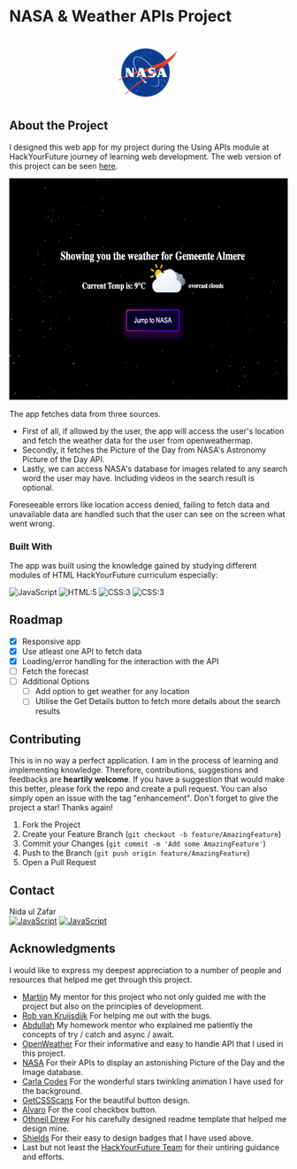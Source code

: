 # NASA & Weather APIs Project

<!-- PROJECT LOGO -->
<br />
<div align="center">
  <a href="https://github.com/othneildrew/Best-README-Template">
    <img src="images/NASA_logo.svg.png" alt="Logo" width="120" height="100">
  </a>
  </div>

## About the Project
I designed this web app for my project during the Using APIs module at HackYourFuture journey of learning web development. 
The web version of this project can be seen [here](https://nidaulzafar.github.io/api-project/).

<div align="center">
<img src="images/WelcomeScreen.png" width="600" height="400" alt="WelcomeScreen">
</div>


The app fetches data from three sources.
* First of all, if allowed by the user, the app will access the user's location and fetch the weather data for the user from openweathermap. 
* Secondly, it fetches the Picture of the Day from NASA's Astronomy Picture of the Day API. 
* Lastly, we can access NASA's database for images related to any search word the user may have. Including videos in the search result is optional.

Foreseeable errors like location access denied, failing to fetch data and unavailable data are handled such that the user can see on the screen what went wrong.


### Built With

The app was built using the knowledge gained by studying different modules of HTML HackYourFuture curriculum especially:

 <img src="https://img.shields.io/badge/-Javascript-000000?logo=javascript" height="30" alt="JavaScript"> 
 <img src="https://img.shields.io/badge/-HTML:5-750000?logo=html5" height="30" alt="HTML:5"> 
 <img src="https://img.shields.io/badge/-CSS-4c9ee8?logo=css3" height="30" alt="CSS:3">
 <img src="https://img.shields.io/badge/-visual%20Studio%20Code-0cc0e7?logo=visual-studio" height="30" alt="CSS:3">

## Roadmap

- [x] Responsive app
- [x] Use atleast one API to fetch data
- [x] Loading/error handling for the interaction with the API
- [ ] Fetch the forecast
- [ ] Additional Options
    - [ ] Add option to get weather for any location
    - [ ] Utilise the Get Details button to fetch more details about the search results

## Contributing

This is in no way a perfect application. I am in the process of learning and implementing knowledge. Therefore, contributions, suggestions and feedbacks are **heartily welcome**. If you have a suggestion that would make this better, please fork the repo and create a pull request. You can also simply open an issue with the tag "enhancement".
Don't forget to give the project a star! Thanks again!

1. Fork the Project
2. Create your Feature Branch (`git checkout -b feature/AmazingFeature`)
3. Commit your Changes (`git commit -m 'Add some AmazingFeature'`)
4. Push to the Branch (`git push origin feature/AmazingFeature`)
5. Open a Pull Request

## Contact

Nida ul Zafar <br>
[<img src="https://img.shields.io/badge/-instagram-1282e8?logo=instagram" height="30" alt="JavaScript">](https://instagram.com/ahmadhunny) 
[<img src="https://img.shields.io/badge/-Gmail-1282e8?logo=gmail" height="30" alt="JavaScript">](mailto:nidaulzafar@gmail.com)


## Acknowledgments

I would like to express my deepest appreciation to a number of people and resources that helped me get through this project. 


* [Martijn](https://plebian.nl/) My mentor for this project who not only guided me with the project but also on the principles of development.
* [Rob van Kruijsdijk](https://github.com/robvk) For helping me out with the bugs.
* [Abdullah](https://github.com/abbathaw) My homework mentor who explained me patiently the concepts of try / catch and async / await.
* [OpenWeather](https://openweathermap.org/about-us) For their informative and easy to handle API that I used in this project.
* [NASA](https://www.nasa.gov/) For their APIs to display an astonishing Picture of the Day and the Image database.
* [Carla Codes](https://github.com/Carla-Codes) For the wonderful stars twinkling animation I have used for the background.
* [GetCSSScans](https://getcssscan.com/css-buttons-examples) For the beautiful button design.
* [Alvaro](https://alvarotrigo.com/blog/css-checkbox-styles/) For the cool checkbox button.
* [Othneil Drew](https://github.com/othneildrew) For his carefully designed readme template that helped me design mine.
* [Shields](https://shields.io/) For their easy to design badges that I have used above.
* Last but not least the [HackYourFuture Team](https://github.com/HackYourFuture) for their untiring guidance and efforts.
